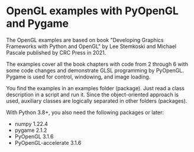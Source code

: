 # OpenGL examples with PyOpenGL and Pygame
The OpenGL examples are based on book "Developing Graphics Frameworks with Python and OpenGL" by Lee Stemkoski and Michael Pascale published by CRC Press in 2021. 

The examples cover all the book chapters with code from 2 through 6 with some code changes and demonstrate GLSL programming by PyOpenGL. Pygame is used for control, windowing, and image loading.

You find the examples in an examples folder (package). Just read a class description in a script and run it. Since the object-oriented approach is used, auxiliary classes are logically separated in other folders (packages).

With Python 3.8+, you also need the following packages or later:
- numpy 1.22.4
- pygame 2.1.2
- PyOpenGL 3.1.6
- PyOpenGL-accelerate 3.1.6
